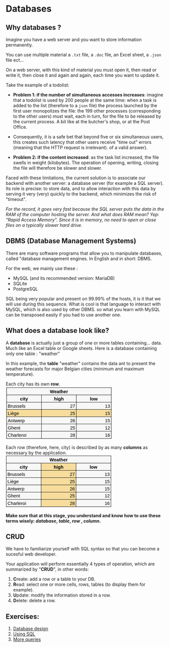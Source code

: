 # Databases

## Why databases ?

Imagine you have a web server and you want to store information permanently.

You can use multiple material a `.txt` file, a `.doc` file, an Excel sheet, a `.json` file ect...

On a web server, with this kind of material you must open it, then read or write it, then close it and again and again, each time you want to update it.

Take the example of a todolist:

- **Problem 1: if the number of simultaneous accesses increases**: imagine that a todolist is used by 200 people at the same time: when a task is added to the list (therefore to a `json` file) the process launched by the first user monopolizes the file: the 199 other processes (corresponding to the other users) must wait, each in turn, for the file to be released by the current process. A bit like at the butcher's shop, or at the Post Office.

- Consequently, it is a safe bet that beyond five or six simultaneous users, this creates such latency that other users receive "time out" errors (meaning that the HTTP request is irrelevant). of a valid answer).

- **Problem 2: if the content increased**: as the task list increased, the file swells in weight (kilobytes). The operation of opening, writing, closing the file will therefore be slower and slower.

Faced with these limitations, the current solution is to associate our backend with another server: a database server (for example a SQL server). Its role is precise: to store data, and to allow interaction with this data by serving it very (very) quickly to the backend, which minimizes the risk of "timeout".

_For the record, it goes very fast because the SQL server puts the data in the RAM of the computer hosting the server. And what does RAM mean? Yep: "Rapid Access Memory". Since it is in memory, no need to open or close files on a typically slower hard drive._

## DBMS (Database Management Systems)

There are many software programs that allow you to manipulate databases, called "database management engines. In English and in short: DBMS.

For the web, we mainly use these :

- MySQL (and its recommended version: MariaDB)
- SQLite
- PostgreSQL

SQL being very popular and present on 99.99% of the hosts, it is it that we will use during this sequence. What is cool is that language to interact with MySQL, which is also used by other DBMS. so what you learn with MySQL can be transposed easily if you had to use another one.

## What does a database look like?

A **database** is actually just a group of one or more tables containing... data. Much like an Excel table or Google sheets. Here is a database containing only one table : "weather"

In this example, the **table** "weather" contains the data ant to present the weather forecasts for major Belgian cities (minimum and maximum temperature).

Each city has its own **row**.  
![The row](./assets/intro-row.png)

Each row (therefore, here, city) is described by as many **columns** as necessary by the application.  
![The column](./assets/intro-column.png)

**Make sure that at this stage, you understand and know how to use these terms wisely: _database_, _table_, _row_ , _column_.**

## CRUD

We have to familiarize yourself with SQL syntax so that you can become a sucesful web developer.

Your application will perform essentially 4 types of operation, which are summarized by "**CRUD**", in other words:

1. **C**reate: add a row or a table to your DB.
2. **R**ead: select one or more cells, rows, tables (to display them for example).
3. **U**pdate: modify the information stored in a row.
4. **D**elete: delete a row.

## Exercises:

1. [Database design](./1.Design.md)
1. [Using SQL](./2.Queries.md)
1. [More queries](./3.MoreQueries.md)
